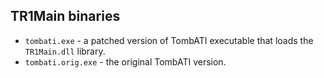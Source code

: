 ## TR1Main binaries

- `tombati.exe` - a patched version of TombATI executable that loads the `TR1Main.dll` library.
- `tombati.orig.exe` - the original TombATI version.
